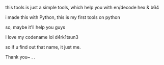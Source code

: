 this tools is just a simple tools, which help you with en/decode hex & b64

i made this with Python, this is my first tools on python

so, maybe it'll help you guys

I love my codename lol d4rk1tsun3

so if u find out that name, it just me.

Thank you~ . .
